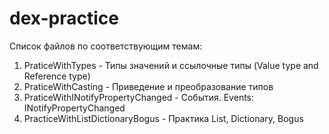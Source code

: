 # dex-practice
Список файлов по соответствующим темам:
1) PraticeWithTypes - Типы значений и ссылочные типы (Value type and Reference type)
2) PraticeWithCasting - Приведение и преобразование типов
3) PraticeWithINotifyPropertyChanged - События. Events: INotifyPropertyChanged
4) PracticeWithListDictionaryBogus - Практика List, Dictionary, Bogus
